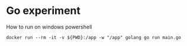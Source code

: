 # Go experiment

How to run on windows powershell

```
docker run --rm -it -v ${PWD}:/app -w "/app" golang go run main.go
```